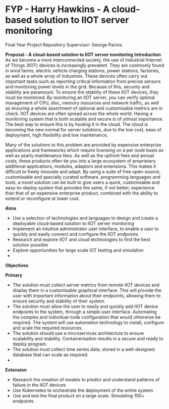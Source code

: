 
# FYP - Harry Hawkins - A cloud-based solution to IIOT server monitoring
Final Year Project Repository
Supervisor: George Parisis

**Proposal - A cloud-based solution to IIOT server monitoring**
**Introduction**
As we become a more interconnected society, the use of Industrial Internet of Things (IIOT) devices is increasingly prevalent. They are commonly found in wind farms, electric vehicle charging stations, power stations, factories, as well as a whole array of industries. These devices often carry out important tasks such as reporting critical information from precise sensors and monitoring power levels in the grid. Because of this, security and stability are paramount. To ensure the stability of these IIOT devices, they must be monitored. By monitoring an IIOT server, you can verify optimal management of CPU, disc, memory resources and network traffic, as well as ensuring a whole assortment of optional and customisable metrics are in check. IIOT devices are often spread across the whole world. Having a monitoring system that is both scalable and secure is of utmost importance. The best way to ensure this is by hosting it in the cloud. The cloud is becoming the new normal for server solutions, due to the low cost, ease of deployment, high flexibility and low maintenance. 

Many of the solutions to this problem are provided by expensive enterprise applications and frameworks which require licensing on a per node basis as well as yearly maintenance fees. As well as the upfront fees and annual costs, these products often tie you into a large ecosystem of proprietary additional applications, modules, adaptors and extensions. This makes it difficult to freely innovate and adapt. By using a suite of free open-source, customisable and specially curated software, programming languages and tools, a novel solution can be built to give users a quick, customisable and easy-to-deploy system that provides the same, if not better, experience than that of an expensive enterprise product, combined with the ability to extend or reconfigure at lower cost.

**Aims**
-	Use a selection of technologies and languages to design and create a deployable cloud-based solution to IIOT server monitoring
-	Implement an intuitive administrator user interface, to enable a user to quickly and easily connect and configure the IIOT endpoints
-	Research and explore IIOT and cloud technologies to find the best solution possible
-	Explore opportunities for large scale IOT testing and simulation
-	
**Objectives**

**Primary**
-	The solution must collect server metrics from remote IIOT devices and display them in a customisable graphical interface. This will provide the user with important information about their endpoints, allowing them to ensure security and stability of their system.
-	The solution must allow the user to easily and quickly add IIOT device endpoints to the system, through a simple user interface. Automating the complex and individual node configuration that would otherwise be required. The system will use automation technology to install, configure and scale the required resources.
-	The solution should use a microservices architecture to ensure scalability and stability. Containerisation results in a secure and ready to deploy program. 
-	The solution must collect time series data, stored in a well-designed database that can scale as required.
-	
**Extension**
-	Research the creation of models to predict and understand patterns of failure in the IIOT devices
-	Use Kubernetes to orchestrate the deployment of the entire system
-	Use and test the final product on a large scale. Simulating 100+ endpoints 
